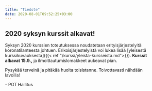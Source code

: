 ```yaml
---
title: "Tiedote"
date: 2020-08-01T09:52:25+03:00
---
```


## 2020 syksyn kurssit alkavat!

Syksyn 2020 kurssien toteutuksessa noudatetaan erityisjärjestelyitä koronatilanteesta johtuen. Erikoisjärjestelyistä voi lukea lisää [yleisestä kurssikuvauksesta]({{< ref "/kurssi/yleista-kursseista.md">}}). **Kurssit alkavat 15.9.,** ja ilmoittautumislomakkeet aukeavat pian.

Pysykää terveinä ja pitäkää huolta toisistanne. Toivottavasti nähdään lavoilla!

\-  POT Hallitus
